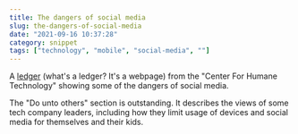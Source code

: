 ```yaml
---
title: The dangers of social media
slug: the-dangers-of-social-media
date: "2021-09-16 10:37:28"
category: snippet
tags: ["technology", "mobile", "social-media", ""]
---
```


A [ledger](https://ledger.humanetech.com/) (what's a ledger? It's a webpage)
from the "Center For Humane Technology" showing some of the dangers of social
media.

The "Do unto others" section is outstanding. It describes the views of some tech
company leaders, including how they limit usage of devices and social media for
themselves and their kids.
